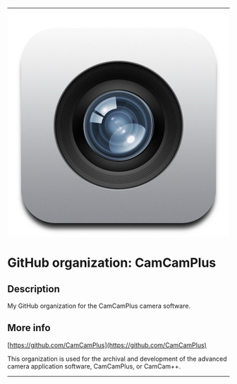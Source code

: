 
***

![Camera_iOS6_Placeholder.jpeg failed to load. The file may be missing or corrupt. Check the file path for errors first.](/AdditionalInfo/1/CamCamPlus/Camera_iOS6_Placeholder.jpeg)

# GitHub organization: CamCamPlus

## Description

My GitHub organization for the CamCamPlus camera software.

## More info

[https://github.com/CamCamPlus](https://github.com/CamCamPlus)

This organization is used for the archival and development of the advanced camera application software, CamCamPlus, or CamCam++.

***
